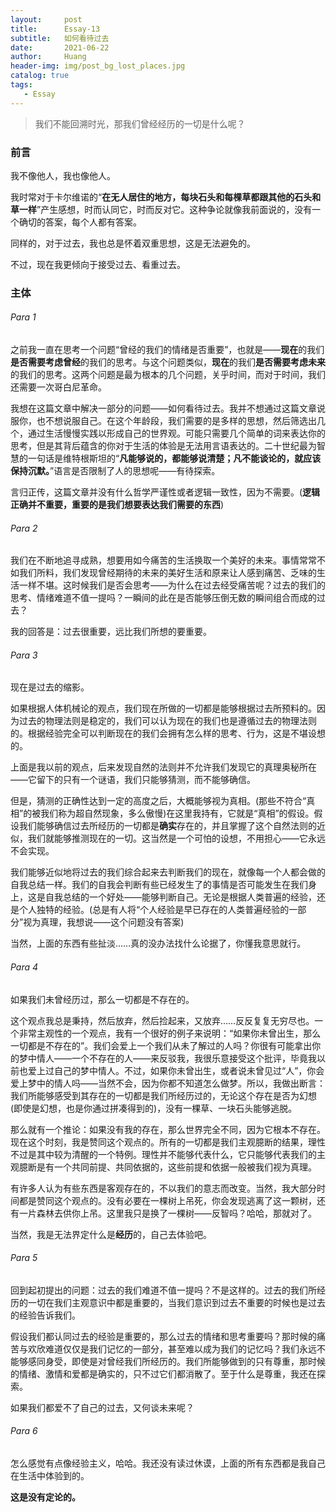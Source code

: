 ```yaml
---
layout:     post
title:      Essay-13
subtitle:   如何看待过去
date:       2021-06-22
author:     Huang
header-img: img/post_bg_lost_places.jpg
catalog: true
tags:
   - Essay
---
```


> 我们不能回溯时光，那我们曾经经历的一切是什么呢？

### 前言

我不像他人，我也像他人。

我时常对于卡尔维诺的“**在无人居住的地方，每块石头和每棵草都跟其他的石头和草一样**”产生感想，时而认同它，时而反对它。这种争论就像我前面说的，没有一个确切的答案，每个人都有答案。

同样的，对于过去，我也总是怀着双重思想，这是无法避免的。

不过，现在我更倾向于接受过去、看重过去。

### 主体

###### Para 1

之前我一直在思考一个问题“曾经的我们的情绪是否重要”，也就是——**现在**的我们**是否需要考虑曾经**的我们的思考。与这个问题类似，**现在**的我们**是否需要考虑未来**的我们的思考。这两个问题是最为根本的几个问题，关乎时间，而对于时间，我们还需要一次哥白尼革命。

我想在这篇文章中解决一部分的问题——如何看待过去。我并不想通过这篇文章说服你，也不想说服自己。在这个年龄段，我们需要的是多样的思想，然后筛选出几个，通过生活慢慢实践以形成自己的世界观。可能只需要几个简单的词来表达你的思考，但是其背后蕴含的你对于生活的体验是无法用言语表达的。二十世纪最为智慧的一句话是维特根斯坦的“**凡能够说的，都能够说清楚；凡不能谈论的，就应该保持沉默。**”语言是否限制了人的思想呢——有待探索。

言归正传，这篇文章并没有什么哲学严谨性或者逻辑一致性，因为不需要。(**逻辑正确并不重要，重要的是我们想要表达我们需要的东西**)

###### Para 2

我们在不断地追寻成熟，想要用如今痛苦的生活换取一个美好的未来。事情常常不如我们所料，我们发现曾经期待的未来的美好生活和原来让人感到痛苦、乏味的生活一样不堪。这时候我们是否会思考——为什么在过去经受痛苦呢？过去的我们的思考、情绪难道不值一提吗？一瞬间的此在是否能够压倒无数的瞬间组合而成的过去？

我的回答是：过去很重要，远比我们所想的要重要。

###### Para 3

现在是过去的缩影。

如果根据人体机械论的观点，我们现在所做的一切都是能够根据过去所预料的。因为过去的物理法则是稳定的，我们可以认为现在的我们也是遵循过去的物理法则的。根据经验完全可以判断现在的我们会拥有怎么样的思考、行为，这是不堪设想的。

上面是我以前的观点，后来发现自然的法则并不允许我们发现它的真理奥秘所在——它留下的只有一个谜语，我们只能够猜测，而不能够确信。

但是，猜测的正确性达到一定的高度之后，大概能够视为真相。(那些不符合“真相”的被我们称为超自然现象，多么傲慢)在这里我持有，它就是“真相”的假设。假设我们能够确信过去所经历的一切都是**确实**存在的，并且掌握了这个自然法则的近似，我们就能够推测现在的一切。这当然是一个可怕的设想，不用担心——它永远不会实现。

我们能够近似地将过去的我们综合起来去判断我们的现在，就像每一个人都会做的自我总结一样。我们的自我会判断有些已经发生了的事情是否可能发生在我们身上，这是自我总结的一个好处——能够判断自己。无论是根据人类普遍的经验，还是个人独特的经验。(总是有人将“个人经验是早已存在的人类普遍经验的一部分”视为真理，我想说——这个问题没有答案)

当然，上面的东西有些扯淡……真的没办法找什么论据了，你懂我意思就行。

###### Para 4

如果我们未曾经历过，那么一切都是不存在的。

这个观点我总是秉持，然后放弃，然后捡起来，又放弃……反反复复无穷尽也。一个非常主观性的一个观点，我有一个很好的例子来说明：“如果你未曾出生，那么一切都是不存在的”。我们会爱上一个我们从未了解过的人吗？你很有可能拿出你的梦中情人——一个不存在的人——来反驳我，我很乐意接受这个批评，毕竟我以前也爱上过自己的梦中情人。不过，如果你未曾出生，或者说未曾见过“人”，你会爱上梦中的情人吗——当然不会，因为你都不知道怎么做梦。所以，我做出断言：我们所能够感受到其存在的一切都是我们所经历过的，无论这个存在是否为幻想(即使是幻想，也是你通过拼凑得到的)，没有一棵草、一块石头能够逃脱。

那么就有一个推论：如果没有我的存在，那么世界完全不同，因为它根本不存在。现在这个时刻，我是赞同这个观点的。所有的一切都是我们主观臆断的结果，理性不过是其中较为清醒的一个特例。理性并不能够代表什么，它只能够代表我们的主观臆断是有一个共同前提、共同依据的，这些前提和依据一般被我们视为真理。

有许多人认为有些东西是客观存在的，不以我们的意志而改变。当然，我大部分时间都是赞同这个观点的。没有必要在一棵树上吊死，你会发现逃离了这一颗树，还有一片森林去供你上吊。这里我只是换了一棵树——反智吗？哈哈，那就对了。

当然，我是无法界定什么是**经历**的，自己去体验吧。

###### Para 5

回到起初提出的问题：过去的我们难道不值一提吗？不是这样的。过去的我们所经历的一切在我们主观意识中都是重要的，当我们意识到过去不重要的时候也是过去的经验告诉我们。

假设我们都认同过去的经验是重要的，那么过去的情绪和思考重要吗？那时候的痛苦与欢欣难道仅仅是我们记忆的一部分，甚至难以成为我们的记忆吗？我们永远不能够感同身受，即使是对曾经我们所经历的。我们所能够做到的只有尊重，那时候的情绪、激情和爱都是确实的，只不过它们都消散了。至于什么是尊重，我还在探索。

如果我们都爱不了自己的过去，又何谈未来呢？

###### Para 6

怎么感觉有点像经验主义，哈哈。我还没有读过休谟，上面的所有东西都是我自己在生活中体验到的。

**这是没有定论的。**

